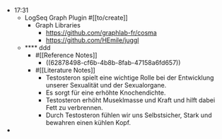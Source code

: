 - 17:31
	- LogSeq Graph Plugin #[[to/create]]
		- Graph Libraries
			- https://github.com/graphlab-fr/cosma
			- https://github.com/HEmile/juggl
	- **** ddd
		- #[[Reference Notes]]
			- ((62878498-cf6b-4b8b-8fab-47158a6fd657))
		- #[[Literature Notes]]
			- Testosteron spielt eine wichtige Rolle bei der Entwicklung unserer Sexualität und der Sexualorgane.
			- Es sorgt für eine erhöhte Knochendichte.
			- Testosteron erhöht Museklmasse und Kraft und hilft dabei Fett zu verbrennen.
			- Durch Testosteron fühlen wir uns Selbstsicher, Stark und bewahren einen kühlen Kopf.
-